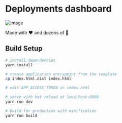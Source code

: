# Deployments dashboard

![image](https://user-images.githubusercontent.com/203249/41007702-6001c5ea-6927-11e8-9aca-ea2de92c0071.png)

Made with ❤️ and dozens of 🤬

## Build Setup

``` bash
# install dependencies
yarn install

# create application entrypoint from the template
cp index.html.dist index.html

# edit APP_ACCESS_TOKEN in index.html

# serve with hot reload at localhost:8080
yarn run dev

# build for production with minification
yarn run build
```
